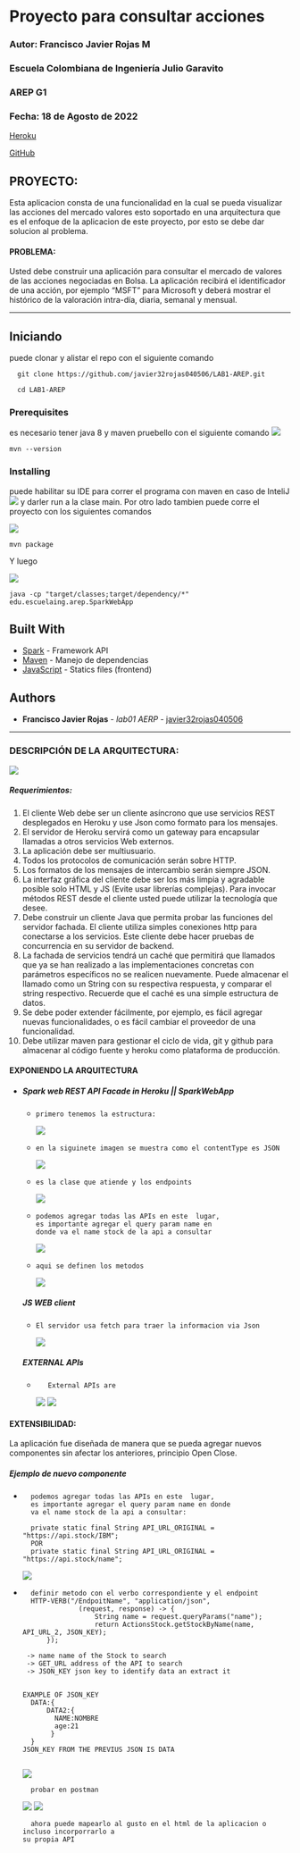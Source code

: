
# Proyecto para consultar acciones

### Autor: Francisco Javier Rojas M
### Escuela Colombiana de Ingeniería Julio Garavito
### AREP G1
### Fecha: 18 de Agosto de 2022

[Heroku]()

[GitHub]()

## PROYECTO:
Esta aplicacion consta de una funcionalidad en la cual se pueda visualizar las acciones del mercado valores esto soportado en
una arquitectura que es el enfoque de la aplicacion de este proyecto, por esto se  debe dar solucion al problema.

#### PROBLEMA:
Usted debe construir una aplicación para consultar el mercado de valores de las acciones negociadas en Bolsa.
La aplicación recibirá el identificador de una acción, por ejemplo “MSFT” para Microsoft y deberá mostrar el histórico
de la valoración intra-día, diaria, semanal y mensual.

---

## Iniciando

puede clonar y alistar el repo con el siguiente comando

```
  git clone https://github.com/javier32rojas040506/LAB1-AREP.git
```
```
  cd LAB1-AREP
```
### Prerequisites

es necesario tener java 8 y maven pruebello con el siguiente comando
![](.README_images/f8ca9a5b.png)

```
mvn --version
```

### Installing

puede habilitar su IDE para correr el programa con maven en caso de InteliJ
![](.README_images/6385faf8.png)
y darler run a la clase main. Por otro lado tambien puede corre el proyecto con los siguientes comandos

![](.README_images/6d2eb383.png)
```
mvn package
```

Y luego

![](.README_images/b97d145b.png)
```
java -cp "target/classes;target/dependency/*" edu.escuelaing.arep.SparkWebApp
```

## Built With

* [Spark](https://sparkjava.com/documentation#views-and-templates) - Framework API
* [Maven](https://maven.apache.org/) - Manejo de dependencias
* [JavaScript](https://developer.mozilla.org/es/docs/Web/JavaScript) - Statics files (frontend)


## Authors

* **Francisco Javier Rojas** - *lab01 AERP* - [javier32rojas040506](https://github.com/javier32rojas040506)


---

### DESCRIPCIÓN  DE LA ARQUITECTURA:

![](.README_images/18e55e62.png)

##### Requerimientos:
1) El cliente Web debe ser un cliente asíncrono que use servicios REST desplegados en Heroku y use Json como formato 
para los mensajes.
2) El servidor de Heroku servirá como un gateway para encapsular llamadas a otros servicios Web externos.
3) La aplicación debe ser multiusuario.
4) Todos los protocolos de comunicación serán sobre HTTP.
5) Los formatos de los mensajes de intercambio serán siempre JSON.
6) La interfaz gráfica del cliente debe ser los más limpia y agradable posible solo HTML y JS 
(Evite usar librerías complejas). Para invocar métodos REST desde el cliente usted puede utilizar la tecnología que 
desee.
7) Debe construir un cliente Java que permita probar las funciones del servidor fachada.
El cliente utiliza simples conexiones http para conectarse a los servicios. 
Este cliente debe hacer pruebas de concurrencia en su servidor de backend.
8) La fachada de servicios tendrá un caché que permitirá que llamados que ya se han realizado a las implementaciones
concretas con parámetros específicos no se realicen nuevamente. Puede almacenar el llamado como un String con su
respectiva respuesta, y comparar el string respectivo. Recuerde que el caché es una simple estructura de datos.
9) Se debe poder extender fácilmente, por ejemplo, es fácil agregar nuevas funcionalidades, o es fácil cambiar el
proveedor de una funcionalidad.
10) Debe utilizar maven para gestionar el ciclo de vida, git y github para almacenar al código fuente y heroku como 
plataforma de producción.

#### EXPONIENDO LA ARQUITECTURA
- ##### Spark web REST API Facade in Heroku || SparkWebApp
  * ~~~
    primero tenemos la estructura: 
    ~~~
    ![](.README_images/76ab0d69.png)

  * ~~~
    en la siguinete imagen se muestra como el contentType es JSON
    ~~~
    ![](.README_images/c44df07e.png)

  * ~~~
    es la clase que atiende y los endpoints
    ~~~
    ![](.README_images/d53adfa8.png)
  
  * ~~~
    podemos agregar todas las APIs en este  lugar,
    es importante agregar el query param name en 
    donde va el name stock de la api a consultar
    ~~~
    ![](.README_images/09f39f8d.png)
  * ~~~
    aqui se definen los metodos
    ~~~
    ![](.README_images/bfc2acf2.png)
  
  ##### JS WEB client
  * ~~~
    El servidor usa fetch para traer la informacion via Json
    ~~~
    ![](.README_images/23d94ecc.png)
  ##### EXTERNAL APIs
  * ~~~
       External APIs are
     ~~~
     ![](.README_images/04768b7c.png)
     ![](.README_images/0b96cfca.png)

#### EXTENSIBILIDAD:
La aplicación fue diseñada de manera que se pueda agregar nuevos componentes sin afectar los anteriores, principio Open
Close.

##### Ejemplo de nuevo componente
* ~~~
    podemos agregar todas las APIs en este  lugar,
    es importante agregar el query param name en donde
    va el name stock de la api a consultar:
  
    private static final String API_URL_ORIGINAL = "https://api.stock/IBM";
    POR
    private static final String API_URL_ORIGINAL = "https://api.stock/name";
  ~~~
    ![](.README_images/09f39f8d.png)

* ~~~
    definir metodo con el verbo correspondiente y el endpoint
    HTTP-VERB("/EndpoitName", "application/json",
                (request, response) -> {
                    String name = request.queryParams("name");
                    return ActionsStock.getStockByName(name, API_URL_2, JSON_KEY);
        });
    
   -> name name of the Stock to search
   -> GET_URL address of the API to search
   -> JSON_KEY json key to identify data an extract it
    
    
  EXAMPLE OF JSON_KEY
    DATA:{
        DATA2:{
          NAME:NOMBRE
          age:21
         }
    }
  JSON_KEY FROM THE PREVIUS JSON IS DATA
    
  ~~~
  ![](.README_images/bfc2acf2.png)
  
  ~~~
    probar en postman
  ~~~
  ![](.README_images/91e04351.png)
  ![](.README_images/7a894d98.png)
  ~~~
    ahora puede mapearlo al gusto en el html de la aplicacion o incluso incorporrarlo a
  su propia API
  ~~~